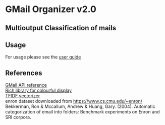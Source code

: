 # GMail Organizer v2.0

## Multioutput Classification of mails

## Usage

For usage please see the [user guide](USER_GUIDE.md)

## References
[GMail API reference](https://developers.google.com/gmail/api/reference/rest/v1/users.messages)\
[Rich library for colourful display](https://rich.readthedocs.io/en/stable/console.html)\
[TFIDF vectorizer](https://scikit-learn.org/stable/modules/generated/sklearn.feature_extraction.text.TfidfVectorizer.html)\
enron dataset downloaded from https://www.cs.cmu.edu/~enron/ \
Bekkerman, Ron & Mccallum, Andrew & Huang, Gary. (2004). Automatic categorization of email into folders: Benchmark experiments on Enron and SRI corpora. 